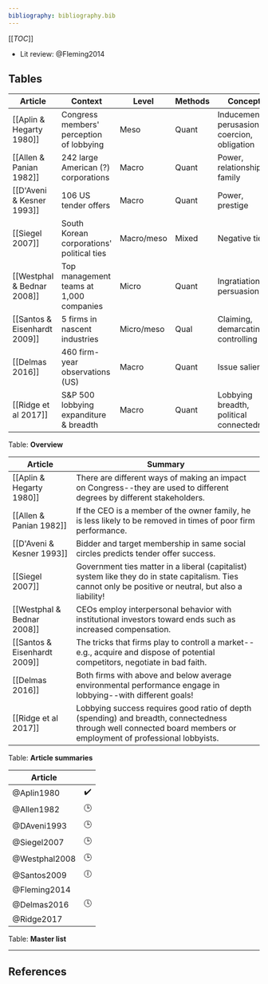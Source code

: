 ```yaml
---
bibliography: bibliography.bib
---
```


[[_TOC_]]

* Lit review: @Fleming2014

## Tables

Article                     | Context                                   | Level     | Methods   | Concepts
-----                       | ---------                                 | ---       | ---       | ---------
[[Aplin & Hegarty 1980]]    | Congress members' perception of lobbying  | Meso      | Quant     | Inducement, perusasion, coercion, obligation
[[Allen & Panian 1982]]     | 242 large American (?) corporations       | Macro     | Quant     | Power, relationships, family
[[D'Aveni & Kesner 1993]]   | 106 US tender offers                      | Macro     | Quant     | Power, prestige
[[Siegel 2007]]             | South Korean corporations' political ties | Macro/meso| Mixed     | Negative ties
[[Westphal & Bednar 2008]]  | Top management teams at 1,000 companies   | Micro     | Quant     | Ingratiation, persuasion
[[Santos & Eisenhardt 2009]]| 5 firms in nascent industries             | Micro/meso| Qual      | Claiming, demarcating, controlling
[[Delmas 2016]]             | 460 firm-year observations (US)           | Macro     | Quant     | Issue salience
[[Ridge et al 2017]]        | S&P 500 lobbying expanditure & breadth    | Macro     | Quant     | Lobbying breadth, political connectedness
Table: **Overview**

Article                     | Summary
---                         | ------------
[[Aplin & Hegarty 1980]]    | There are different ways of making an impact on Congress--they are used to different degrees by different stakeholders.
[[Allen & Panian 1982]]     | If the CEO is a member of the owner family, he is less likely to be removed in times of poor firm performance.
[[D'Aveni & Kesner 1993]]   | Bidder and target membership in same social circles predicts tender offer success.
[[Siegel 2007]]             | Government ties matter in a liberal (capitalist) system like they do in state capitalism. Ties cannot only be positive or neutral, but also a liability!
[[Westphal & Bednar 2008]]  | CEOs employ interpersonal behavior with institutional investors toward ends such as increased compensation.
[[Santos & Eisenhardt 2009]]| The tricks that firms play to controll a market--e.g., acquire and dispose of potential competitors, negotiate in bad faith.
[[Delmas 2016]]             | Both firms with above and below average environmental performance engage in lobbying--with different goals!
[[Ridge et al 2017]]        | Lobbying success requires good ratio of depth (spending) and breadth, connectedness through well connected board members or employment of professional lobbyists.
Table: **Article summaries**

Article         | </br>
---             | :-:
@Aplin1980      | :heavy_check_mark: 
@Allen1982      | :clock3:
@DAveni1993     | :clock3:
@Siegel2007     | :clock3:
@Westphal2008   | :clock3:
@Santos2009     | :clock6:
@Fleming2014    |
@Delmas2016     | :clock4:
@Ridge2017      |
Table: **Master list**

---

## References